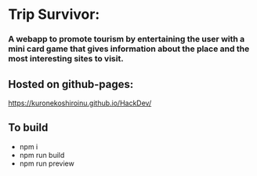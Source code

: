 # Trip Survivor:
### A webapp to promote tourism by entertaining the user with a mini card game that gives information about the place and the most interesting sites to visit.

## Hosted on github-pages:
https://kuronekoshiroinu.github.io/HackDev/

## To build
- npm i
- npm run build
- npm run preview

